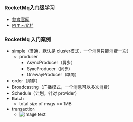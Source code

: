 ### RocketMq入门级学习
- [参考官网](http://rocketmq.apache.org/docs/quick-start/)
- [阿里云文档](https://help.aliyun.com/product/29530.html?spm=a2c4g.11186623.6.540.4b1d6cb14gC174)

### RocketMq 入门案例

- simple（普通，默认是 cluster模式，一个消息只能消费一次）
    - producer
        - AsyncProducer（异步）
        - SyncProducer（同步）
        - OnewayProducer（单向）
- order（顺序）
- Broadcasting（广播模式，一个消息可以多次消费）
- Schedule（计划，针对 provider）
- Batch
    - total size of msgs <= 1MB
- transaction
    - ![Image text](https://static-aliyun-doc.oss-cn-hangzhou.aliyuncs.com/assets/img/zh-CN/1579264061/p177406.png)
      
    



